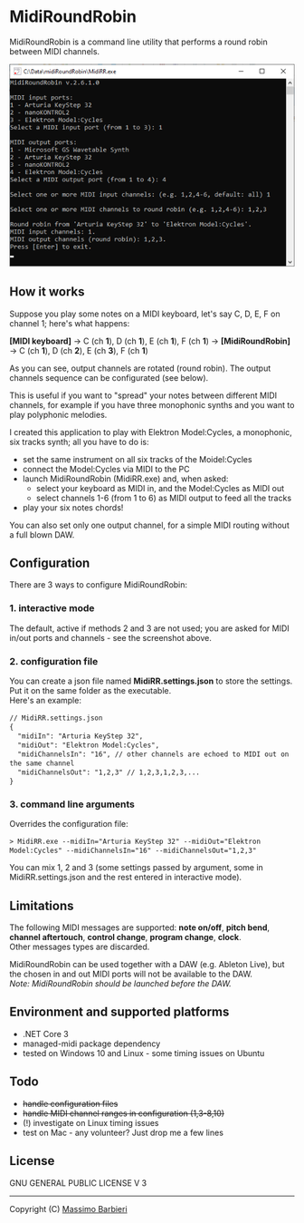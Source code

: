 MidiRoundRobin
==============
MidiRoundRobin is a command line utility that performs a round robin between MIDI channels.

![screenshot](screenshot.png)

## How it works
Suppose you play some notes on a MIDI keyboard, let's say C, D, E, F on channel 1; here's what happens:

**[MIDI keyboard]** -> C (ch **1**), D (ch **1**), E (ch **1**), F (ch **1**) -> **[MidiRoundRobin]** -> C (ch **1**), D (ch **2**), E (ch **3**), F (ch **1**)

As you can see, output channels are rotated (round robin). The output channels sequence can be configurated (see below).

This is useful if you want to "spread" your notes between different MIDI channels, for example if you have three monophonic synths and you want to play polyphonic melodies.

I created this application to play with Elektron Model:Cycles, a monophonic, six tracks synth; all you have to do is:

- set the same instrument on all six tracks of the Moidel:Cycles
- connect the Model:Cycles via MIDI to the PC
- launch MidiRoundRobin (MidiRR.exe) and, when asked:
	- select your keyboard as MIDI in, and the Model:Cycles as MIDI out
	- select channels 1-6 (from 1 to 6) as MIDI output to feed all the tracks
- play your six notes chords!

You can also set only one output channel, for a simple MIDI routing without a full blown DAW.

## Configuration
There are 3 ways to configure MidiRoundRobin:

### 1. interactive mode
The default, active if methods 2 and 3 are not used; you are asked for MIDI in/out ports and channels - see the screenshot above.

### 2. configuration file
You can create a json file named **MidiRR.settings.json** to store the settings. Put it on the same folder as the executable.  
Here's an example:
```jsonc
// MidiRR.settings.json
{
  "midiIn": "Arturia KeyStep 32",
  "midiOut": "Elektron Model:Cycles",
  "midiChannelsIn": "16", // other channels are echoed to MIDI out on the same channel
  "midiChannelsOut": "1,2,3" // 1,2,3,1,2,3,...
}
```

### 3. command line arguments
Overrides the configuration file:
```
> MidiRR.exe --midiIn="Arturia KeyStep 32" --midiOut="Elektron Model:Cycles" --midiChannelsIn="16" --midiChannelsOut="1,2,3"
```

You can mix 1, 2 and 3 (some settings passed by argument, some in MidiRR.settings.json and the rest entered in interactive mode).

## Limitations
The following MIDI messages are supported: **note on/off**, **pitch bend**, **channel aftertouch**, **control change**, **program change**, **clock**.  
Other messages types are discarded.

MidiRoundRobin can be used together with a DAW (e.g. Ableton Live), but the chosen in and out MIDI ports will not be available to the DAW.  
_Note: MidiRoundRobin should be launched before the DAW._

## Environment and supported platforms
* .NET Core 3
* managed-midi package dependency
* tested on Windows 10 and Linux - some timing issues on Ubuntu

## Todo
- ~~handle configuration files~~
- ~~handle MIDI channel ranges in configuration (1,3-8,10)~~
- (!) investigate on Linux timing issues
- test on Mac - any volunteer? Just drop me a few lines

## License
GNU GENERAL PUBLIC LICENSE V 3

---

Copyright (C) [Massimo Barbieri](http://www.massimobarbieri.it) 
